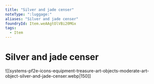 ```yaml
---
title: "Silver and jade censer"
noteType: ":luggage:"
aliases: "Silver and jade censer"
foundryId: Item.weAAgtOlVBi20MGx
tags:
  - Item
---
```


# Silver and jade censer
![[systems-pf2e-icons-equipment-treasure-art-objects-moderate-art-object-silver-and-jade-censer.webp|150]]
